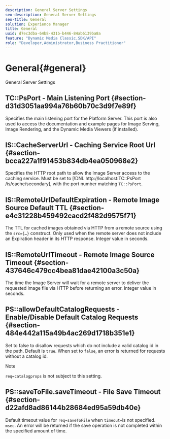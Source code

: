```yaml
---
description: General Server Settings
seo-description: General Server Settings
seo-title: General
solution: Experience Manager
title: General
uuid: d7ec3dba-64b8-431b-b446-84ab6139ba8a
feature: "Dynamic Media Classic,SDK/API"
role: "Developer,Administrator,Business Practitioner"
---
```


# General{#general}

General Server Settings

## TC::PsPort - Main Listening Port {#section-d31d3051aa994a76b60b70c3d9f7e89f}

Specifies the main listening port for the Platform Server. This port is also used to access the documentation and example pages for Image Serving, Image Rendering, and the Dynamic Media Viewers (if installed).

## IS::CacheServerUrl - Caching Service Root Url {#section-bcca227a1f91453b834db4ea050968e2}

Specifies the HTTP root path to allow the Image Server access to the caching service. Must be set to [!DNL http://localhost:TC::PsPort /is/cache/secondary], with the port number matching `TC::PsPort`.

## IS::RemoteUrlDefaultExpiration - Remote Image Source Default TTL {#section-e4c31228b459492cacd2f482d9575f71}

The TTL for cached images obtained via HTTP from a remote source using the `src={…}` construct. Only used when the remote server does not include an Expiration header in its HTTP response. Integer value in seconds.

## IS::RemoteUrlTimeout - Remote Image Source Timeout {#section-437646c479cc4bea81dae42100a3c50a}

The time the Image Server will wait for a remote server to deliver the requested image file via HTTP before returning an error. Integer value in seconds.

## PS::allowDefaultCatalogRequests - Enable/Disable Default Catalog Requests {#section-484e442a115a49b4ac269d1718b351e1}

Set to false to disallow requests which do not include a valid catalog id in the path. Default is `true`. When set to `false`, an error is returned for requests without a catalog id.

>[!NOTE]
>
>`req=catalogprops` is not subject to this setting.

## PS::saveToFile.saveTimeout - File Save Timeout {#section-d22afd8ad86144b28684ed95a59db40e}

Default timeout value for `req=saveToFile` when `timeout=`is not specified. `msec`. An error will be returned if the save operation is not completed within the specified amount of time. 
